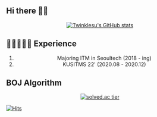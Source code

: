 ## Hi there 👋🏻

<center>
  
[![Twinklesu's GitHub stats](https://github-readme-stats.vercel.app/api?username=twinklesu&bg_color=30,e96443,904e95&title_color=fff&text_color=fff)](https://github.com/anuraghazra/github-readme-stats)
  
</center>


## 🐥👩🏻‍💻🐥 Experience

<center>
  
1. Majoring ITM in Seoultech (2018 - ing) <br>
2. KUSITMS 22' (2020.08 - 2020.12)
  
</center>


##  BOJ Algorithm

<center>
  
[![solved.ac tier](http://mazassumnida.wtf/api/generate_badge?boj=twinklesu14)](https://solved.ac/twinklesu14)
  
</center>




[![Hits](https://hits.seeyoufarm.com/api/count/incr/badge.svg?url=https%3A%2F%2Fgithub.com%2Ftwinklesu&count_bg=%23FF6B74&title_bg=%23000000&icon=&icon_color=%23E7E7E7&title=hits&edge_flat=false)](https://hits.seeyoufarm.com)
